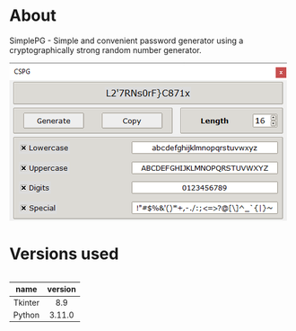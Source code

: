 # About

SimplePG - Simple and convenient password generator using a cryptographically strong random number generator.

<img src="screenshot.png"></img>

# Versions used
<table border=0 align='left' style='text-align: center;' cellspacing="0", cellpadding="5">
  <thead>
    <tr>
      <th>name</th>
      <th>version</th>
    </tr>
  </thead>
  <tr>
    <td align="center">Tkinter</td>
    <td align="center">8.9</td>
  </tr>
  <tr>
    <td align="center">Python</td>
    <td align="center">3.11.0</td>
  </tr>
</table>
